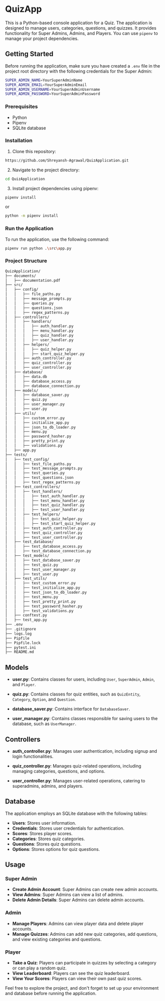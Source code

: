 # QuizApp

This is a Python-based console application for a Quiz. The application is designed to manage users, categories, questions, and quizzes. It provides functionality for Super Admins, Admins, and Players. You can use `pipenv` to manage your project dependencies.

## Getting Started

Before running the application, make sure you have created a `.env` file in the project root directory with the following credentials for the Super Admin:

```bash
SUPER_ADMIN_NAME=YourSuperAdminName
SUPER_ADMIN_EMAIL=YourSuperAdminEmail
SUPER_ADMIN_USERNAME=YourSuperAdminUsername
SUPER_ADMIN_PASSWORD=YourSuperAdminPassword
```

### Prerequisites

- Python
- Pipenv
- SQLite database

### Installation

1. Clone this repository:

```bash
https://github.com/Shreyansh-Agrawal/QuizApplication.git
```

2. Navigate to the project directory:

```bash
cd QuizApplication
```

3. Install project dependencies using pipenv:
   
```bash
pipenv install
```
or
```bash
python -m pipenv install
```

### Run the Application

To run the application, use the following command:

```bash
pipenv run python .\src\app.py 
```

### Project Structure

```bash
QuizApplication/
├── documents/
│   ├── documentation.pdf
├── src/
│   ├── config/
│   │   ├── file_paths.py
│   │   ├── message_prompts.py
│   │   ├── queries.py
│   │   ├── questions.json
│   │   ├── regex_patterns.py
│   ├── controllers/
│   │   ├── handlers/
│   │   │   ├── auth_handler.py
│   │   │   ├── menu_handler.py
│   │   │   ├── quiz_handler.py
│   │   │   ├── user_handler.py
│   │   ├── helpers/
│   │   │   ├── quiz_helper.py
│   │   │   ├── start_quiz_helper.py
│   │   ├── auth_controller.py
│   │   ├── quiz_controller.py
│   │   ├── user_controller.py
│   ├── database/
│   │   ├── data.db
│   │   ├── database_access.py
│   │   ├── database_connection.py
│   ├── models/
│   │   ├── database_saver.py
│   │   ├── quiz.py
│   │   ├── user_manager.py
│   │   ├── user.py
│   ├── utils/
│   │   ├── custom_error.py
│   │   ├── initialize_app.py
│   │   ├── json_to_db_loader.py
│   │   ├── menu.py
│   │   ├── password_hasher.py
│   │   ├── pretty_print.py
│   │   ├── validations.py
│   ├── app.py
├── tests/
│   ├── test_config/
│   │   ├── test_file_paths.py
│   │   ├── test_message_prompts.py
│   │   ├── test_queries.py
│   │   ├── test_questions.json
│   │   ├── test_regex_patterns.py
│   ├── test_controllers/
│   │   ├── test_handlers/
│   │   │   ├── test_auth_handler.py
│   │   │   ├── test_menu_handler.py
│   │   │   ├── test_quiz_handler.py
│   │   │   ├── test_user_handler.py
│   │   ├── test_helpers/
│   │   │   ├── test_quiz_helper.py
│   │   │   ├── test_start_quiz_helper.py
│   │   ├── test_auth_controller.py
│   │   ├── test_quiz_controller.py
│   │   ├── test_user_controller.py
│   ├── test_database/
│   │   ├── test_database_access.py
│   │   ├── test_database_connection.py
│   ├── test_models/
│   │   ├── test_database_saver.py
│   │   ├── test_quiz.py
│   │   ├── test_user_manager.py
│   │   ├── test_user.py
│   ├── test_utils/
│   │   ├── test_custom_error.py
│   │   ├── test_initialize_app.py
│   │   ├── test_json_to_db_loader.py
│   │   ├── test_menu.py
│   │   ├── test_pretty_print.py
│   │   ├── test_password_hasher.py
│   │   ├── test_validations.py
│   ├── conftest.py
│   ├── test_app.py
├── .env
├── .gitignore
├── logs.log
├── Pipfile
├── Pipfile.lock
├── pytest.ini
├── README.md
```

## Models

- **user.py**: Contains classes for users, including `User`, `SuperAdmin`, `Admin`, and `Player`.

- **quiz.py**: Contains classes for quiz entities, such as `QuizEntity`, `Category`, `Option`, and `Question`.

- **database_saver.py**: Contains interface for `DatabaseSaver`.

- **user_manager.py**: Contains classes responsible for saving users to the database, such as `UserManager`.

## Controllers

- **auth_controller.py**: Manages user authentication, including signup and login functionalities.

- **quiz_controller.py**: Manages quiz-related operations, including managing categories, questions, and options.

- **user_controller.py**: Manages user-related operations, catering to superadmins, admins, and players.

## Database

The application employs an SQLite database with the following tables:

- **Users**: Stores user information.
- **Credentials**: Stores user credentials for authentication.
- **Scores**: Stores player scores.
- **Categories**: Stores quiz categories.
- **Questions**: Stores quiz questions.
- **Options**: Stores options for quiz questions.

## Usage

### Super Admin

- **Create Admin Account**: Super Admins can create new admin accounts.
- **View Admins**: Super Admins can view a list of admins.
- **Delete Admin Details**: Super Admins can delete admin accounts.

### Admin

- **Manage Players**: Admins can view player data and delete player accounts.
- **Manage Quizzes**: Admins can add new quiz categories, add questions, and view existing categories and questions.

### Player

- **Take a Quiz**: Players can participate in quizzes by selecting a category or can play a random quiz.
- **View Leaderboard**: Players can see the quiz leaderboard.
- **View Your Scores**: Players can view their own past quiz scores.

Feel free to explore the project, and don't forget to set up your environment and database before running the application.
